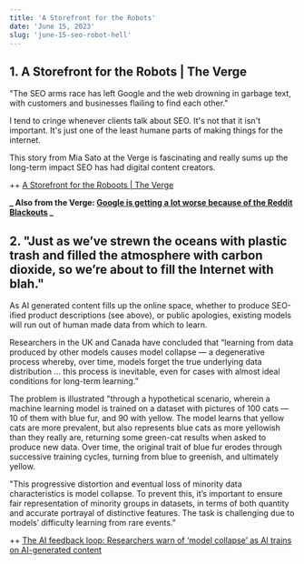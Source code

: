 ```yaml
---
title: 'A Storefront for the Robots'
date: 'June 15, 2023'
slug: 'june-15-seo-robot-hell'
---
```


## 1. A Storefront for the Robots | The Verge

"The SEO arms race has left Google and the web drowning in garbage text, with customers and businesses flailing to find each other."

I tend to cringe whenever clients talk about SEO. It's not that it isn't important. It's just one of the least humane parts of making things for the internet.

This story from Mia Sato at the Verge is fascinating and really sums up the long-term impact SEO has had digital content creators.

++ [A Storefront for the Roboots | The Verge ](https://www.theverge.com/23753963/google-seo-shopify-small-business-ai)

**_ Also from the Verge: [Google is getting a lot worse because of the Reddit Blackouts](https://www.theverge.com/2023/6/13/23759942/google-reddit-subreddit-blackout-protests) _**

## 2. "Just as we’ve strewn the oceans with plastic trash and filled the atmosphere with carbon dioxide, so we’re about to fill the Internet with blah."

As AI generated content fills up the online space, whether to produce SEO-ified product descriptions (see above), or public apologies, existing models will run out of human made data from which to learn.

Researchers in the UK and Canada have concluded that “learning from data produced by other models causes model collapse — a degenerative process whereby, over time, models forget the true underlying data distribution … this process is inevitable, even for cases with almost ideal conditions for long-term learning.”

The problem is illustrated "through a hypothetical scenario, wherein a machine learning model is trained on a dataset with pictures of 100 cats — 10 of them with blue fur, and 90 with yellow. The model learns that yellow cats are more prevalent, but also represents blue cats as more yellowish than they really are, returning some green-cat results when asked to produce new data. Over time, the original trait of blue fur erodes through successive training cycles, turning from blue to greenish, and ultimately yellow.

"This progressive distortion and eventual loss of minority data characteristics is model collapse. To prevent this, it’s important to ensure fair representation of minority groups in datasets, in terms of both quantity and accurate portrayal of distinctive features. The task is challenging due to models’ difficulty learning from rare events."

++ [The AI feedback loop: Researchers warn of ‘model collapse’ as AI trains on AI-generated content](https://venturebeat.com/ai/the-ai-feedback-loop-researchers-warn-of-model-collapse-as-ai-trains-on-ai-generated-content/)
